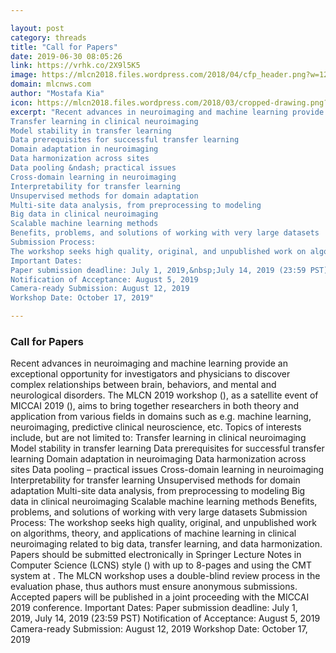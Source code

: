 ```yaml
---

layout: post
category: threads
title: "Call for Papers"
date: 2019-06-30 08:05:26
link: https://vrhk.co/2X9l5K5
image: https://mlcn2018.files.wordpress.com/2018/04/cfp_header.png?w=1200&fit=200%2C150
domain: mlcnws.com
author: "Mostafa Kia"
icon: https://mlcn2018.files.wordpress.com/2018/03/cropped-drawing.png?w=180
excerpt: "Recent advances in neuroimaging and machine learning provide an exceptional opportunity for investigators and physicians to discover complex relationships between brain, behaviors, and mental and neurological disorders. The MLCN 2019 workshop (), as a satellite event of MICCAI 2019 (), aims to bring together researchers in both theory and application from various fields in domains such as e.g. machine learning, neuroimaging, predictive clinical neuroscience, etc. Topics of interests include, but are not limited to:
Transfer learning in clinical neuroimaging
Model stability in transfer learning
Data prerequisites for successful transfer learning
Domain adaptation in neuroimaging
Data harmonization across sites
Data pooling &ndash; practical issues
Cross-domain learning in neuroimaging
Interpretability for transfer learning
Unsupervised methods for domain adaptation
Multi-site data analysis, from preprocessing to modeling
Big data in clinical neuroimaging
Scalable machine learning methods
Benefits, problems, and solutions of working with very large datasets
Submission Process:
The workshop seeks high quality, original, and unpublished work on algorithms, theory, and applications of machine learning in clinical neuroimaging related to big data, transfer learning, and data harmonization. Papers should be submitted electronically in Springer Lecture Notes in Computer Science (LCNS) style () with up to 8-pages and using the CMT system at . The MLCN workshop uses a double-blind review process in the evaluation phase, thus authors must ensure anonymous submissions. Accepted papers will be published in a joint proceeding with the MICCAI 2019 conference.
Important Dates:
Paper submission deadline: July 1, 2019,&nbsp;July 14, 2019 (23:59 PST)
Notification of Acceptance: August 5, 2019
Camera-ready Submission: August 12, 2019
Workshop Date: October 17, 2019"

---
```


### Call for Papers

Recent advances in neuroimaging and machine learning provide an exceptional opportunity for investigators and physicians to discover complex relationships between brain, behaviors, and mental and neurological disorders. The MLCN 2019 workshop (), as a satellite event of MICCAI 2019 (), aims to bring together researchers in both theory and application from various fields in domains such as e.g. machine learning, neuroimaging, predictive clinical neuroscience, etc. Topics of interests include, but are not limited to:
Transfer learning in clinical neuroimaging
Model stability in transfer learning
Data prerequisites for successful transfer learning
Domain adaptation in neuroimaging
Data harmonization across sites
Data pooling &ndash; practical issues
Cross-domain learning in neuroimaging
Interpretability for transfer learning
Unsupervised methods for domain adaptation
Multi-site data analysis, from preprocessing to modeling
Big data in clinical neuroimaging
Scalable machine learning methods
Benefits, problems, and solutions of working with very large datasets
Submission Process:
The workshop seeks high quality, original, and unpublished work on algorithms, theory, and applications of machine learning in clinical neuroimaging related to big data, transfer learning, and data harmonization. Papers should be submitted electronically in Springer Lecture Notes in Computer Science (LCNS) style () with up to 8-pages and using the CMT system at . The MLCN workshop uses a double-blind review process in the evaluation phase, thus authors must ensure anonymous submissions. Accepted papers will be published in a joint proceeding with the MICCAI 2019 conference.
Important Dates:
Paper submission deadline: July 1, 2019,&nbsp;July 14, 2019 (23:59 PST)
Notification of Acceptance: August 5, 2019
Camera-ready Submission: August 12, 2019
Workshop Date: October 17, 2019